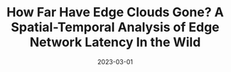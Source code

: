 ---
title: "How Far Have Edge Clouds Gone? A Spatial-Temporal Analysis of Edge Network Latency In the Wild"
collection: publications
category: conferences
permalink: /publication/2023-how-far-have-edge
date: 2023-03-01
venue: 'IEEE/ACM International Symposium on Quality of Service (IWQoS)'
paperurl: ''
citation: 'Heng Zhang, <b>Shaoyuan Huang</b>, Mengwei Xu, Deke Guo, Xiaofei Wang, Victor C. M. Leung, Wenyu Wang. (2023). &quot;How Far Have Edge Clouds Gone? A Spatial-Temporal Analysis of Edge Network Latency In the Wild.&quot; <i>IEEE/ACM International Symposium on Quality of Service (IWQoS)</i>. (CCF-B)'
--- 